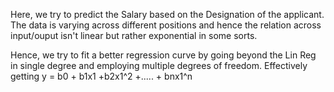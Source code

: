 Here, we try to predict the Salary based on the Designation of the applicant.
The data is varying across different positions and hence the relation across input/ouput isn't linear but rather exponential in some sorts.

Hence, we try to fit a better regression curve by going beyond the Lin Reg in single degree and employing multiple degrees of freedom.
Effectively getting y = b0 + b1x1 +b2x1^2 +..... + bnx1^n
